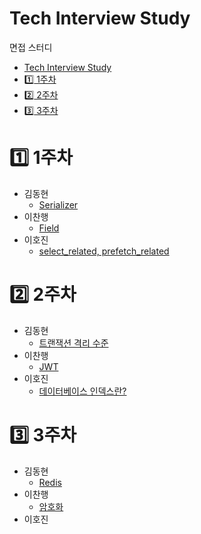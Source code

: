 # Tech Interview Study

면접 스터디

- [Tech Interview Study](#tech-interview-study)
- [:one: 1주차](#one-1주차)
- [:two: 2주차](#two-2주차)
- [:three: 3주차](#three-3주차)


# :one: 1주차

- 김동현
  - [Serializer](Python/Django/Serializer.md)
- 이찬행
  - [Field](Python/Django/Field.md)
- 이호진
  - [select_related, prefetch_related](Python/Django/select_related,%20prefetch_related.md)

# :two: 2주차

- 김동현
  - [트랜잭션 격리 수준](Database/transaction-isolation-level.md)
- 이찬행
  - [JWT](BE/jwt.md)
- 이호진
  - [데이터베이스 인덱스란?](Database/index.md)

# :three: 3주차

- 김동현
  - [Redis](Database/redis.md)
- 이찬행
  - [암호화](Security/Cipher.md)
- 이호진
